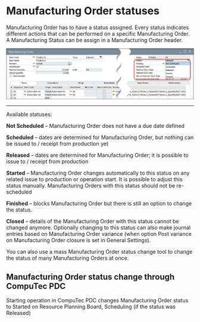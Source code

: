 # Manufacturing Order statuses

Manufacturing Order has to have a status assigned. Every status indicates different actions that can be performed on a specific Manufacturing Order. A Manufacturing Status can be assign in a Manufacturing Order header.

![Statuses](./media/statuses.png)

---

Available statuses:

**Not Scheduled** – Manufacturing Order does not have a due date defined

**Scheduled** – dates are determined for Manufacturing Order, but nothing can be issued to / receipt from production yet

**Released** – dates are determined for Manufacturing Order; it is possible to issue to / receipt from production

**Started** – Manufacturing Order changes automatically to this status on any related issue to production or operation start. It is possible to adjust this status manually. Manufacturing Orders with this status should not be re-scheduled

**Finished** – blocks Manufacturing Order but there is still an option to change the status.

**Closed** – details of the Manufacturing Order with this status cannot be changed anymore. Optionally changing to this status can also make journal entries based on Manufacturing Order variance (when option Post variance on Manufacturing Order closure is set in General Settings).

You can also use a mass Manufacturing Order status change tool to change the status of many Manufacturing Orders at once.

## Manufacturing Order status change through CompuTec PDC

Starting operation in CompuTec PDC changes Manufacturing Order status to Started on Resource Planning Board, Scheduling (if the status was Released)